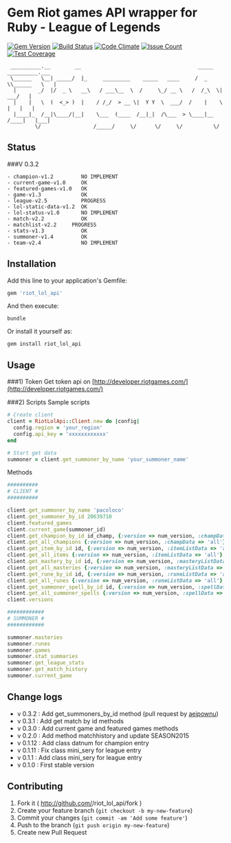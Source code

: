 # Gem Riot games API wrapper for Ruby - League of Legends

[![Gem Version](https://badge.fury.io/rb/riot_lol_api.svg)](http://badge.fury.io/rb/riot_lol_api)
[![Build Status](https://travis-ci.org/francois-blanchard/riot_lol_api.svg)](https://travis-ci.org/francois-blanchard/riot_lol_api)
[![Code Climate](https://codeclimate.com/github/francois-blanchard/riot_lol_api/badges/gpa.svg)](https://codeclimate.com/github/francois-blanchard/riot_lol_api)
[![Issue Count](https://codeclimate.com/github/francois-blanchard/riot_lol_api/badges/issue_count.svg)](https://codeclimate.com/github/francois-blanchard/riot_lol_api)
[![Test Coverage](https://codeclimate.com/github/francois-blanchard/riot_lol_api/badges/coverage.svg)](https://codeclimate.com/github/francois-blanchard/riot_lol_api/coverage)

```
 __________.__        __                                      _____ __________.___
 \______   \__| _____/  |_     _________    _____   ____     /  _  \\______   \   |
  |       _/  |/  _ \   __\   / ___\__  \  /     \_/ __ \   /  /_\  \|     ___/   |
  |    |   \  (  <_> )  |    / /_/  > __ \|  Y Y  \  ___/  /    |    \    |   |   |
  |____|_  /__|\____/|__|    \___  (____  /__|_|  /\___  > \____|__  /____|   |___|
         \/                 /_____/     \/      \/     \/          \/
```

## Status

###V 0.3.2

```
- champion-v1.2         NO IMPLEMENT
- current-game-v1.0     OK
- featured-games-v1.0   OK
- game-v1.3             OK
- league-v2.5           PROGRESS
- lol-static-data-v1.2  OK
- lol-status-v1.0       NO IMPLEMENT
- match-v2.2            OK
- matchlist-v2.2     PROGRESS
- stats-v1.3            OK
- summoner-v1.4         OK
- team-v2.4             NO IMPLEMENT
```

## Installation

Add this line to your application's Gemfile:
```ruby
gem 'riot_lol_api'
```

And then execute:
```shell
bundle
```

Or install it yourself as:
```shell
gem install riot_lol_api
```

## Usage
###1) Token
Get token api on [http://developer.riotgames.com/](http://developer.riotgames.com/)

###2) Scripts
Sample scripts
```ruby
# Create client
client = RiotLolApi::Client.new do |config|
  config.region = 'your_region'
  config.api_key = 'xxxxxxxxxxxx'
end

# Start get data
summoner = client.get_summoner_by_name 'your_summoner_name'

```

Methods
```ruby
##########
# CLIENT #
##########

client.get_summoner_by_name 'pacoloco'
client.get_summoner_by_id 20639710
client.featured_games
client.current_game(summoner_id)
client.get_champion_by_id id_champ, {:version => num_version, :champData => 'all'}, 'fr_FR'
client.get_all_champions {:version => num_version, :champData => 'all'}, 'false', 'fr_FR'
client.get_item_by_id id, {:version => num_version, :itemListData => 'all'}, 'fr_FR'
client.get_all_items {:version => num_version, :itemListData => 'all'}, 'fr_FR'
client.get_mastery_by_id id, {:version => num_version, :masteryListData => 'all'}, 'fr_FR'
client.get_all_masteries {:version => num_version, :masteryListData => 'all'}, 'fr_FR'
client.get_rune_by_id id, {:version => num_version, :runeListData => 'all'}, 'fr_FR'
client.get_all_runes {:version => num_version, :runeListData => 'all'}, 'fr_FR'
client.get_summoner_spell_by_id id, {:version => num_version, :spellData => 'all'}, 'fr_FR'
client.get_all_summoner_spells {:version => num_version, :spellData => 'all'}, 'false', 'fr_FR'
client.versions

############
# SUMMONER #
############

summoner.masteries
summoner.runes
summoner.games
summoner.stat_summaries
summoner.get_league_stats
summoner.get_match_history
summoner.current_game

```

## Change logs

- v 0.3.2 : Add get_summoners_by_id method (pull request by [aeipownu](https://github.com/aeipownu))
- v 0.3.1 : Add get match by id methods
- v 0.3.0 : Add current game and featured games methods
- v 0.2.0 : Add method matchhistory and update SEASON2015
- v 0.1.12 : Add class datnum for champion entry
- v 0.1.11 : Fix class mini_sery for league entry
- v 0.1.1 : Add class mini_sery for league entry
- v 0.1.0 : First stable version

## Contributing

1. Fork it ( http://github.com/<my-github-username>/riot_lol_api/fork )
2. Create your feature branch (`git checkout -b my-new-feature`)
3. Commit your changes (`git commit -am 'Add some feature'`)
4. Push to the branch (`git push origin my-new-feature`)
5. Create new Pull Request
